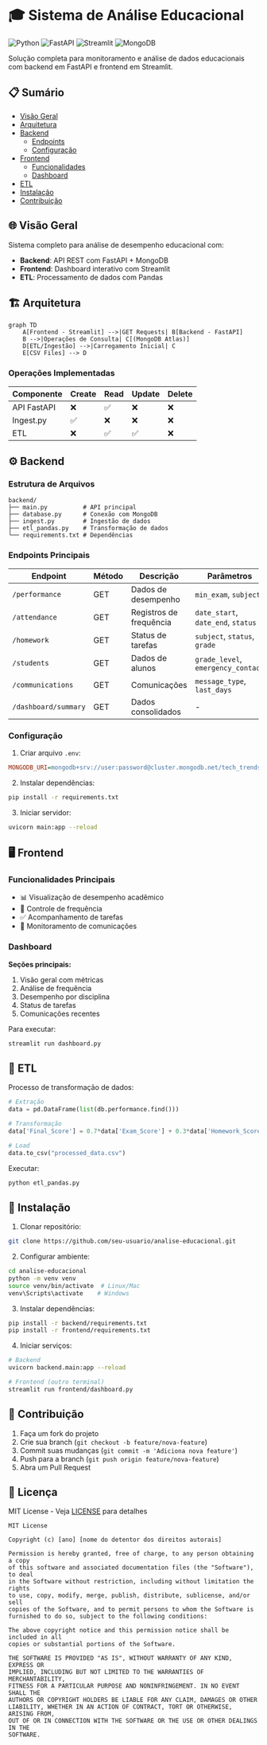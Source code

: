 # 🎓 Sistema de Análise Educacional

![Python](https://img.shields.io/badge/Python-3.9+-blue.svg)
![FastAPI](https://img.shields.io/badge/FastAPI-0.95.2-green.svg)
![Streamlit](https://img.shields.io/badge/Streamlit-1.25.0-red.svg)
![MongoDB](https://img.shields.io/badge/MongoDB-5.0+-brightgreen.svg)

Solução completa para monitoramento e análise de dados educacionais com backend em FastAPI e frontend em Streamlit.

## 📋 Sumário

- [Visão Geral](#-visão-geral)
- [Arquitetura](#-arquitetura)
- [Backend](#-backend)
  - [Endpoints](#endpoints)
  - [Configuração](#configuração)
- [Frontend](#-frontend)
  - [Funcionalidades](#funcionalidades)
  - [Dashboard](#dashboard)
- [ETL](#-etl)
- [Instalação](#-instalação)
- [Contribuição](#-contribuição)

## 🌐 Visão Geral

Sistema completo para análise de desempenho educacional com:

- **Backend**: API REST com FastAPI + MongoDB
- **Frontend**: Dashboard interativo com Streamlit
- **ETL**: Processamento de dados com Pandas

## 🏗 Arquitetura

```mermaid
graph TD
    A[Frontend - Streamlit] -->|GET Requests| B[Backend - FastAPI]
    B -->|Operações de Consulta| C[(MongoDB Atlas)]
    D[ETL/Ingestão] -->|Carregamento Inicial| C
    E[CSV Files] --> D
```
### Operações Implementadas

| Componente | Create | Read | Update | Delete |
|------------|--------|------|--------|--------|
| API FastAPI | ❌ | ✅ | ❌ | ❌ |
| Ingest.py | ✅ | ❌ | ❌ | ❌ |
| ETL | ❌ | ✅ | ✅ | ❌ |

## ⚙️ Backend

### Estrutura de Arquivos
```
backend/
├── main.py          # API principal
├── database.py      # Conexão com MongoDB
├── ingest.py        # Ingestão de dados
├── etl_pandas.py    # Transformação de dados
└── requirements.txt # Dependências
```

### Endpoints Principais

| Endpoint | Método | Descrição | Parâmetros |
|----------|--------|-----------|------------|
| `/performance` | GET | Dados de desempenho | `min_exam`, `subject` |
| `/attendance` | GET | Registros de frequência | `date_start`, `date_end`, `status` |
| `/homework` | GET | Status de tarefas | `subject`, `status`, `grade` |
| `/students` | GET | Dados de alunos | `grade_level`, `emergency_contact` |
| `/communications` | GET | Comunicações | `message_type`, `last_days` |
| `/dashboard/summary` | GET | Dados consolidados | - |

### Configuração

1. Criar arquivo `.env`:
```ini
MONGODB_URI=mongodb+srv://user:password@cluster.mongodb.net/tech_trends
```

2. Instalar dependências:
```bash
pip install -r requirements.txt
```

3. Iniciar servidor:
```bash
uvicorn main:app --reload
```

## 🖥 Frontend

### Funcionalidades Principais

- 📊 Visualização de desempenho acadêmico
- 📅 Controle de frequência
- ✅ Acompanhamento de tarefas
- 📨 Monitoramento de comunicações

### Dashboard

**Seções principais:**
1. Visão geral com métricas
2. Análise de frequência
3. Desempenho por disciplina
4. Status de tarefas
5. Comunicações recentes

Para executar:
```bash
streamlit run dashboard.py
```

## 🔄 ETL

Processo de transformação de dados:

```python
# Extração
data = pd.DataFrame(list(db.performance.find()))

# Transformação
data['Final_Score'] = 0.7*data['Exam_Score'] + 0.3*data['Homework_Score']

# Load
data.to_csv("processed_data.csv")
```

Executar:
```bash
python etl_pandas.py
```

## 🚀 Instalação

1. Clonar repositório:
```bash
git clone https://github.com/seu-usuario/analise-educacional.git
```

2. Configurar ambiente:
```bash
cd analise-educacional
python -m venv venv
source venv/bin/activate  # Linux/Mac
venv\Scripts\activate    # Windows
```

3. Instalar dependências:
```bash
pip install -r backend/requirements.txt
pip install -r frontend/requirements.txt
```

4. Iniciar serviços:
```bash
# Backend
uvicorn backend.main:app --reload

# Frontend (outro terminal)
streamlit run frontend/dashboard.py
```

## 🤝 Contribuição

1. Faça um fork do projeto
2. Crie sua branch (`git checkout -b feature/nova-feature`)
3. Commit suas mudanças (`git commit -m 'Adiciona nova feature'`)
4. Push para a branch (`git push origin feature/nova-feature`)
5. Abra um Pull Request

## 📄 Licença

MIT License - Veja [LICENSE](LICENSE) para detalhes
```
MIT License

Copyright (c) [ano] [nome do detentor dos direitos autorais]

Permission is hereby granted, free of charge, to any person obtaining a copy
of this software and associated documentation files (the "Software"), to deal
in the Software without restriction, including without limitation the rights
to use, copy, modify, merge, publish, distribute, sublicense, and/or sell
copies of the Software, and to permit persons to whom the Software is
furnished to do so, subject to the following conditions:

The above copyright notice and this permission notice shall be included in all
copies or substantial portions of the Software.

THE SOFTWARE IS PROVIDED "AS IS", WITHOUT WARRANTY OF ANY KIND, EXPRESS OR
IMPLIED, INCLUDING BUT NOT LIMITED TO THE WARRANTIES OF MERCHANTABILITY,
FITNESS FOR A PARTICULAR PURPOSE AND NONINFRINGEMENT. IN NO EVENT SHALL THE
AUTHORS OR COPYRIGHT HOLDERS BE LIABLE FOR ANY CLAIM, DAMAGES OR OTHER
LIABILITY, WHETHER IN AN ACTION OF CONTRACT, TORT OR OTHERWISE, ARISING FROM,
OUT OF OR IN CONNECTION WITH THE SOFTWARE OR THE USE OR OTHER DEALINGS IN THE
SOFTWARE.

